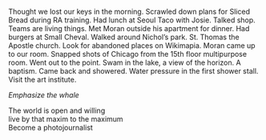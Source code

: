 Thought we lost our keys in the morning. Scrawled down plans for Sliced Bread during RA training. Had lunch at Seoul Taco with Josie. Talked shop. Teams are living things. Met Moran outside his apartment for dinner. Had burgers at Small Cheval. Walked around Nichol’s park. St. Thomas the Apostle church. Look for abandoned places on Wikimapia. Moran came up to our room. Snapped shots of Chicago from the 15th floor multipurpose room. Went out to the point. Swam in the lake, a view of the horizon. A baptism. Came back and showered. Water pressure in the first shower stall. Visit the art institute.

*Emphasize the whale*

The world is open and willing  
live by that maxim to the maximum   
Become a photojournalist